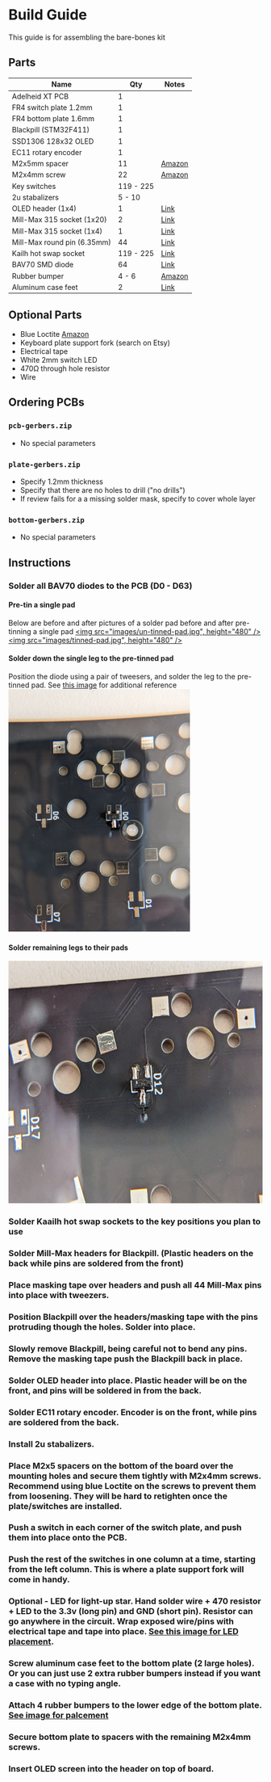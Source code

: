 # Build Guide

This guide is for assembling the bare-bones kit

## Parts
| Name                   | Qty | Notes |
| ---------              | --- | ----- |
| Adelheid XT PCB        | 1   |
| FR4 switch plate 1.2mm | 1   |
| FR4 bottom plate 1.6mm | 1   |
| Blackpill (STM32F411)  | 1   |
| SSD1306 128x32 OLED    | 1   |
| EC11 rotary encoder    | 1   |
| M2x5mm spacer          | 11  | [Amazon](https://www.amazon.com/gp/product/B00R1ISEW0/)
| M2x4mm screw           | 22  | [Amazon](https://www.amazon.com/gp/product/B082XXWTXJ/)
| Key switches           | 119 - 225 |
| 2u stabalizers         | 5 - 10    |
| OLED header (1x4)      | 1   | [Link](https://www.mouser.com/ProductDetail/517-929850-01-04-RA)
| Mill-Max 315 socket (1x20) | 2   | [Link](https://www.mouser.com/ProductDetail/Mill-Max/315-93-120-41-001000?qs=sGAEpiMZZMvlX3nhDDO4AF3r3Xqn7mCj9OyqbTK4Na8%3D)
| Mill-Max 315 socket (1x4) | 1   | [Link](https://www.mouser.com/ProductDetail/Mill-Max/315-13-104-41-003000?qs=sGAEpiMZZMvlX3nhDDO4ADjGXzRyAu%252BaiNAsvte6tSs%3D)
| Mill-Max round pin (6.35mm) | 44   | [Link](https://www.mouser.com/ProductDetail/575-3320000150000030)
| Kailh hot swap socket  | 119 - 225 | [Link](https://www.aliexpress.com/item/2255800865526224.html?spm=a2g0o.order_list.0.0.71e51802oef56x&gatewayAdapt=4itemAdapt)
| BAV70 SMD diode        | 64  | [Link](https://www.digikey.com/en/products/detail/onsemi/BAV70LT3G/1475508)
| Rubber bumper          | 4 - 6 | [Amazon](https://www.amazon.com/gp/product/B088T7XMCY/)
| Aluminum case feet     | 2   | [Link](https://www.aliexpress.com/item/3256802898681398.html?spm=a2g0o.order_list.0.0.71e51802oef56x)

## Optional Parts
* Blue Loctite [Amazon](https://www.amazon.com/gp/product/B000I1RSNS/)
* Keyboard plate support fork (search on Etsy)
* Electrical tape
* White 2mm switch LED
* 470Ω through hole resistor
* Wire

## Ordering PCBs
### `pcb-gerbers.zip`
- No special parameters

### `plate-gerbers.zip`
- Specify 1.2mm thickness
- Specify that there are no holes to drill ("no drills")
- If review fails for a a missing solder mask, specify to cover whole layer

### `bottom-gerbers.zip`
- No special parameters

## Instructions

### Solder all BAV70 diodes to the PCB (D0 - D63)
#### Pre-tin a single pad
Below are before and after pictures of a solder pad before and after pre-tinning a single pad
[<img src="images/un-tinned-pad.jpg", height="480" />](images/un-tinned-pad.jpg)
[<img src="images/tinned-pad.jpg", height="480" />](images/tinned-pad.jpg)

#### Solder down the single leg to the pre-tinned pad
Position the diode using a pair of tweesers, and solder the leg to the pre-tinned pad. See [this image](images/grip.jpg) for additional reference 
[<img src="images/tacked.jpg" height="480" />](images/tacked.jpg)

#### Solder remaining legs to their pads
[<img src="images/soldered.jpg" height="480" />](images/soldered.jpg)

### Solder Kaailh hot swap sockets to the key positions you plan to use
### Solder Mill-Max headers for Blackpill.  (Plastic headers on the back while pins are soldered from the front)
### Place masking tape over headers and push all 44 Mill-Max pins into place with tweezers.
### Position Blackpill over the headers/masking tape with the pins protruding though the holes.  Solder into place.
### Slowly remove Blackpill, being careful not to bend any pins.  Remove the masking tape push the Blackpill back in place.
### Solder OLED header into place.  Plastic header will be on the front, and pins will be soldered in from the back.
### Solder EC11 rotary encoder.  Encoder is on the front, while pins are soldered from the back.
### Install 2u stabalizers.
### Place M2x5 spacers on the bottom of the board over the mounting holes and secure them tightly with M2x4mm screws.  Recommend using blue Loctite on the screws to prevent them from loosening.  They will be hard to retighten once the plate/switches are installed.
### Push a switch in each corner of the switch plate, and push them into place onto the PCB.
### Push the rest of the switches in one column at a time, starting from the left column.  This is where a plate support fork will come in handy.
### Optional - LED for light-up star.  Hand solder wire + 470 resistor + LED to the 3.3v (long pin) and GND (short pin).  Resistor can go anywhere in the circuit.  Wrap exposed wire/pins with electrical tape and tape into place.  [See this image for LED placement](https://imgur.com/45BqOUW).
### Screw aluminum case feet to the bottom plate (2 large holes).  Or you can just use 2 extra rubber bumpers instead if you want a case with no typing angle.
### Attach 4 rubber bumpers to the lower edge of the bottom plate.  [See image for palcement](https://imgur.com/AwumD0c)
### Secure bottom plate to spacers with the remaining M2x4mm screws.
### Insert OLED screen into the header on top of board.